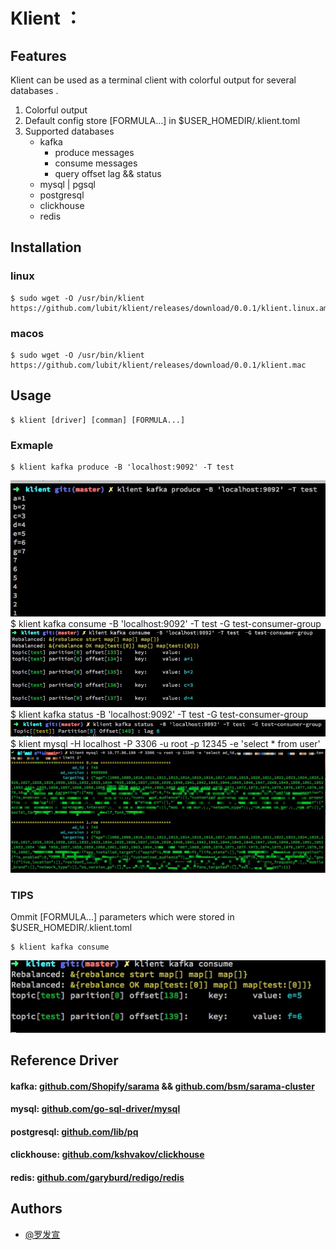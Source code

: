 # Klient ：       
## Features

Klient can be used as a terminal client with colorful output for several databases .   

1. Colorful output
2. Default config store [FORMULA...] in $USER_HOMEDIR/.klient.toml 
3. Supported databases 
    * kafka
        * produce messages
        * consume messages 
        * query offset lag && status
    * mysql | pgsql
    * postgresql
    * clickhouse
    * redis

## Installation

### linux

    $ sudo wget -O /usr/bin/klient https://github.com/lubit/klient/releases/download/0.0.1/klient.linux.amd64

### macos

    $ sudo wget -O /usr/bin/klient https://github.com/lubit/klient/releases/download/0.0.1/klient.mac

## Usage

    $ klient [driver] [comman] [FORMULA...]

### Exmaple 


    $ klient kafka produce -B 'localhost:9092' -T test
![kafka-produce](./docs/img/kafka-produce.png)
    $ klient kafka consume  -B 'localhost:9092' -T test  -G test-consumer-group
![kafka-consume](./docs/img/kafka-consume.png)
    $ klient kafka status  -B 'localhost:9092' -T test  -G test-consumer-group
![kafka-status](./docs/img/kafka-status.png)
    $ klient mysql -H localhost -P 3306 -u root -p 12345 -e 'select *  from user'
![mysql](./docs/img/mysql.png)

### TIPS 
Ommit [FORMULA...] parameters which were stored in  $USER_HOMEDIR/.klient.toml

    $ klient kafka consume
![kafka-consume-without-params](./docs/img/kafka-consume-without-params.png)

## Reference Driver
#### kafka: [github.com/Shopify/sarama](github.com/Shopify/sarama) && [github.com/bsm/sarama-cluster](github.com/bsm/sarama-cluster)
#### mysql: [github.com/go-sql-driver/mysql](github.com/go-sql-driver/mysql)
#### postgresql: [github.com/lib/pq](github.com/lib/pq)
#### clickhouse: [github.com/kshvakov/clickhouse](github.com/kshvakov/clickhouse)
#### redis: [github.com/garyburd/redigo/redis](github.com/garyburd/redigo/redis)


## Authors
* [@罗发宣](https://weibo.com/u/6028984452)
